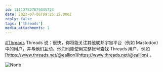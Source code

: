 ```yaml
---
id: 111137527879445724
date: 2023-07-06T09:25:15.000Z
reply: false
tags: ['threads']
media_attachments: 1
---
```


[#Threads](https://e5n.cc/tags/Threads) Threads 说：很快，你将能关注其他联邦宇宙平台（例如 Mastodon）中的用户，并与他们互动。他们也能使用完整帐号查找 Threads 用户，例如 [https://www.threads.net/@eallion](https://www.threads.net/@eallion) 。

![None](https://files.e5n.cc/media_attachments/files/111/219/252/053/348/500/original/c137cacbdd1d5b7c.webp)
